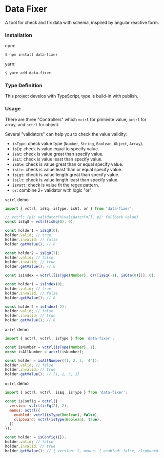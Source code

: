 # Data Fixer

A tool for check and fix data with schema, inspired by angular reactive form.

### Installation

npm:
```bash
$ npm install data-fixer
```

yarn:
```bash
$ yarn add data-fixer
```

### Type Definition

This project develop with TypeScript, type is build-in with publish.

### Usage

There are three "Controllers" which `vctrl` for primivite value, `actrl` for array, and `octrl` for object.

Several "validators" can help you to check the value validity:

- `isType`: check value type (`Number`, `String`, `Boolean`, `Object`, `Array`).
- `isEq`: check is value equal to specify value.
- `isGt`: check is value great than specify value.
- `isLt`: check is value least than specify value.
- `isGte`: check is value great than or equal specify value.
- `isLte`: check is value least than or equal specify value.
- `isLgt`: check is value length great than specify value.
- `isLlt`: check is value length least than specify value.
- `isPatt`: check is value fit the regex pattern.
- `or`: combine 2+ validator with logic "or".

`vctrl` demo
```javascript
import { vctrl, isEq, isType, isGt, or } from 'data-fixer';

// vctrl: (p1: validatorFn|validatorFn[], p2: fallback value)
const isEq0 = vctrl(isEq(0), 0);

const holder1 = isEq0(0);
holder.valid; // true
holder.invalid; // false
holder.getValue(); // 0

const holder2 = isEq0(7);
holder.valid; // false
holder.invalid; // true
holder.getValue(); // 0

const isIndex = vctrl([isType(Number), or([isEq(-1), isGte(0)])], 0);

const holder1 = isIndex(0);
holder.valid; // true
holder.invalid; // false
holder.getValue(); // 0

const holder2 = isIndex(-2);
holder.valid; // false
holder.invalid; // true
holder.getValue(); // 0
```

`actrl` demo
```javascript
import { actrl, vctrl, isType } from 'data-fixer';

const isNumber = vctrl(isType(Number), 1);
const isAllNumber = actrl(isNumber);

const holder = isAllNumber([1, 2, 3, '4']);
holder.valid; // false
holder.invalid; // true
holder.getValue(); // [1, 2, 3, 1]
```

`octrl` demo
```javascript
import { octrl, vctrl, isEq, isType } from 'data-fixer';

const isConfig = octrl({
  version: vctrl(isEq(2), 2),
  menus: octrl({
    enabled: vctrl(isType(Boolean), false),
    clipboard: vctrl(isType(Boolean), true),
  })
});

const holder = isConfig({});
holder.valid; // false
holder.invalid; // true
holder.getValue(); // { version: 2, menus: { enabled: false, clipboard: true } }
```